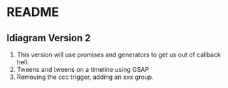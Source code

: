 # README #

## Idiagram Version 2

1. This version will use promises and generators to get us out of callback hell.
2. Tweens and tweens on a timeline using GSAP
3. Removing the ccc trigger, adding an xxx group.